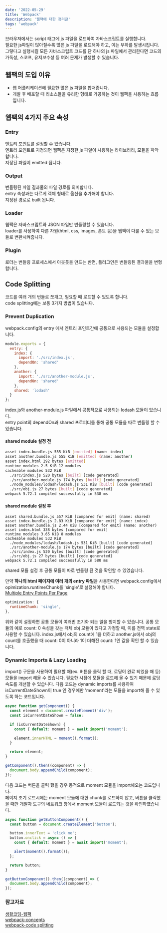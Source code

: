 ```yaml
---
date: '2022-05-29'
title: 'Webpack'
description: '웹팩에 대한 정리글'
tags: 'webpack'
---
```


브라우저에서는 script 태그에 js 파일을 로드하여 자바스크립트를 실행합니다.<br>
필요한 js파일이 많아질수록 많은 js 파일을 로드해야 하고, 이는 부하를 발생시킵니다.<br>
그렇다고 실행시킬 모든 자바스크립트 코드를 단 하나의 js 파일에서 관리한다면 코드의 가독성, 스코프, 유지보수성 등 여러 문제가 발생할 수 있습니다.<br>

## 웹팩의 도입 이유

- 웹 어플리케이션에 필요한 많은 js 파일을 합쳐줍니다.
- 개발 후 배포할 때 리소스들을 유리한 형태로 가공하는 것이 웹팩을 사용하는 흐름입니다.

## 웹팩의 4가지 주요 속성

### Entry

엔트리 포인트를 설정할 수 있습니다.<br>
엔트리 포인트로 지정되면 웹팩은 지정한 js 파일이 사용하는 라이브러리, 모듈을 파악합니다.<br>
지정된 파일이 emitted 됩니다.<br>

### Output

번들링된 파일 결과물의 파일 경로를 의미합니다.<br>
entry 속성과는 다르게 객체 형태로 옵션을 추가해야 합니다.<br>
지정된 경로로 built 됩니다.<br>

### Loader

웹팩은 자바스크립트와 JSON 파일만 번들링할 수 있습니다.<br>
loader를 사용하여 다른 자원(html, css, images, 폰트 등)을 웹팩이 다룰 수 있는 모듈로 변환시켜줍니다.<br>

### Plugin

로더는 번들링 프로세스에서 아웃풋을 만드는 반면, 플러그인은 번들링된 결과물을 변형합니다.<br>

## Code Splitting

코드를 여러 개의 번들로 쪼개고, 필요할 때 로드할 수 있도록 합니다.<br>
code splitting에는 보통 3가지 방법이 있습니다.<br>

### Prevent Duplication

webpack.config의 entry 에서 엔트리 포인트간에 공통으로 사용되는 모듈을 설정합니다.<br>

```javascript
module.exports = {
  entry: {
    index: {
      import: './src/index.js',
      dependOn: 'shared'
    },
    another: {
      import: './src/another-module.js',
      dependOn: 'shared'
    },
    shared: 'lodash'
  }
};
```

index.js와 another-module.js 파일에서 공통적으로 사용되는 lodash 모듈이 있습니다.<br>
entry point의 dependOn과 shared 프로퍼티를 통해 공통 모듈을 따로 번들링 할 수 있습니다.<br>

#### shared module 설정 전

```bash
asset index.bundle.js 555 KiB [emitted] (name: index)
asset another.bundle.js 555 KiB [emitted] (name: another)
asset index.html 292 bytes [emitted]
runtime modules 2.5 KiB 12 modules
cacheable modules 532 KiB
  ./src/index.js 520 bytes [built] [code generated]
  ./src/another-module.js 174 bytes [built] [code generated]
  ./node_modules/lodash/lodash.js 531 KiB [built] [code generated]
  ./src/obj.js 27 bytes [built] [code generated]
webpack 5.72.1 compiled successfully in 538 ms
```

#### shared module 설정 후

```shell
asset shared.bundle.js 557 KiB [compared for emit] (name: shared)
asset index.bundle.js 2.83 KiB [compared for emit] (name: index)
asset another.bundle.js 2.44 KiB [compared for emit] (name: another)
asset index.html 338 bytes [compared for emit]
runtime modules 3.65 KiB 8 modules
cacheable modules 532 KiB
  ./node_modules/lodash/lodash.js 531 KiB [built] [code generated]
  ./src/another-module.js 174 bytes [built] [code generated]
  ./src/index.js 520 bytes [built] [code generated]
  ./src/obj.js 27 bytes [built] [code generated]
webpack 5.72.1 compiled successfully in 580 ms
```

shared 모듈 설정 후 공통 모듈이 따로 번들링 된 것을 확인할 수 있었습니다.<br>

만약 **하나의 html 페이지에 여러 개의 entry 파일**을 사용한다면 webpack.config에서 opimization.runtimeChunk를 'single'로 설정해야 합니다.<br>
[Multiple Entry Points Per Page](https://bundlers.tooling.report/code-splitting/multi-entry/)<br>

```javascript
optimization: {
  runtimeChunk: 'single',
},
```

위와 같이 설정하면 공통 모듈이 여러번 초기화 되는 일을 방지할 수 있습니다. 공통 모듈의 예로 count: 0 속성을 갖는 객체 obj 모듈이 있다고 가정할 때, 이를 전역 state로 사용할 수 있습니다. index.js에서 obj의 count에 1을 더하고 another.js에서 obj의 count를 호출했을 때 count: 0이 아니라 1이 더해진 count: 1인 값을 확인 할 수 있습니다.<br>

### Dynamic Imports & Lazy Loading

import() 구문을 사용하여 필요할 때(ex. 버튼을 클릭 할 때, 로딩이 완료 되었을 때 등) 모듈을 import 해올 수 있습니다. 필요한 시점에 모듈을 로드해 올 수 있기 때문에 로딩 속도를 개선할 수 있습니다. 다음 코드는 dynamic imports를 사용하여 isCurrentDateShown이 true 인 경우에만 'moment'라는 모듈을 import해 올 수 있도록 하는 코드입니다.<br>

```javascript
async function getComponent() {
  const element = document.createElement('div');
  const isCurrentDateShown = false;

  if (isCurrentDateShown) {
    const { default: moment } = await import('moment');

    element.innerHTML = moment().format();
  }

  return element;
}

getComponent().then((component) => {
  document.body.appendChild(component);
});
```

다음 코드는 버튼을 클릭 했을 경우 동적으로 moment 모듈을 import해오는 코드입니다.<br>
페이지 초기 로드시에는 moment 모듈에 대한 chunk를 로드하지 않고, 버튼을 클릭했을 때만 개발자 도구의 네트워크 창에서 moment 모듈이 로드되는 것을 확인하였습니다.<br>

```javascript
async function getButtonComponent() {
  const button = document.createElement('button');

  button.innerText = 'click me';
  button.onclick = async () => {
    const { default: moment } = await import('moment');

    alert(moment().format());
  };

  return button;
}

getButtonComponent().then((component) => {
  document.body.appendChild(component);
});
```

### 참고자료

[생활코딩-웹팩](https://opentutorials.org/module/4566)<br>
[webpack-concepts](https://webpack.js.org/concepts/)<br>
[webpack-code splitting](https://webpack.js.org/guides/code-splitting/)<br>

